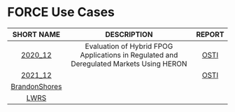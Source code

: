 # FORCE Use Cases


| SHORT NAME                      | DESCRIPTION                                                                             | REPORT                                      |
|:-------------------------------:|:---------------------------------------------------------------------------------------:|:-------------------------------------------:|
| [2020_12](2020_12/)             | Evaluation of Hybrid FPOG Applications in Regulated and Deregulated Markets Using HERON | [OSTI](https://www.osti.gov/biblio/1755894) |
| [2021_12](2021_12/)             |                                                                                         | [OSTI](https://www.osti.gov/biblio/1844211) |
| [BrandonShores](BrandonShores/) |                                                                                         |                                             |
| [LWRS](LWRS/)                   |                                                                                         |                                             |

